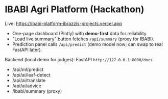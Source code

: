 # IBABI Agri Platform (Hackathon)

Live: https://ibabi-platform-ibrazzis-projects.vercel.app

- One-page dashboard (Plotly) with **demo-first** data for reliability.
- "Load live summary" button fetches `/api/summary` (proxy for IBABI).
- Prediction panel calls `/api/predict` (demo model now; can swap to real FastAPI later).

Backend (local demo for judges): FastAPI `http://127.0.0.1:8000/docs`
- /api/ml/predict
- /api/ai/leaf-detect
- /api/ai/translate
- /api/ai/advice
- /ibabi/summary (proxy)
